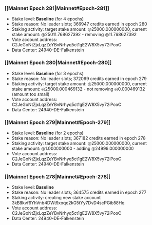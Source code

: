### [[Mainnet Epoch 281|Mainnet#Epoch-281]]
* Stake level: **Baseline** (for 4 epochs)
* Stake reason: No leader slots; 366947 credits earned in epoch 280
* Staking activity: target stake amount: ◎25000.000000000, current stake amount: ◎25011.768627392 - removing ◎11.768627392
* Vote account address: C2JeGoNtZjxLqzZeYBvNrhyq5ct1gE2W8X5vy72iPooC
* Data Center: 24940-DE-Falkenstein
### [[Mainnet Epoch 280|Mainnet#Epoch-280]]
* Stake level: **Baseline** (for 3 epochs)
* Stake reason: No leader slots; 372069 credits earned in epoch 279
* Staking activity: target stake amount: ◎25000.000000000, current stake amount: ◎25000.000469132 - not removing ◎0.000469132 (amount too small)
* Vote account address: C2JeGoNtZjxLqzZeYBvNrhyq5ct1gE2W8X5vy72iPooC
* Data Center: 24940-DE-Falkenstein
### [[Mainnet Epoch 279|Mainnet#Epoch-279]]
* Stake level: **Baseline** (for 2 epochs)
* Stake reason: No leader slots; 367182 credits earned in epoch 278
* Staking activity: target stake amount: ◎25000.000000000, current stake amount: ◎1.000000000 - adding ◎24999.000000000
* Vote account address: C2JeGoNtZjxLqzZeYBvNrhyq5ct1gE2W8X5vy72iPooC
* Data Center: 24940-DE-Falkenstein
### [[Mainnet Epoch 278|Mainnet#Epoch-278]]
* Stake level: **Baseline**
* Stake reason: No leader slots; 364575 credits earned in epoch 277
* Staking activity: creating new stake account 3kB8kvf9YhVnb4DWt9xoqc2kG5tYy7DvD4scPGib58Hq
* Vote account address: C2JeGoNtZjxLqzZeYBvNrhyq5ct1gE2W8X5vy72iPooC
* Data Center: 24940-DE-Falkenstein